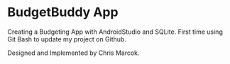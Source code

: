 # BudgetBuddy App

Creating a Budgeting App with AndroidStudio and SQLite. First time using Git Bash to update my project on Github.

Designed and Implemented by Chris Marcok.